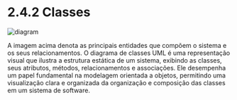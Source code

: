 # 2.4.2 Classes

![diagram](https://www.plantuml.com/plantuml/svg/0/ZLLBRzim33utlqB8QLkH0BiQHTUWpRe1Qp6qs2deGP6OH8iikNfa2RR-zr6obSYnFUnYINn8_FYHz8rrr3XVoX6Jr5eoOqxiX3kGnU8dtT5YQQQ-WYbbTbfg3dAQ35vUoE_HnKJmWZmx8zGQ3tGleI0p_CwLBr70mJ8ZAYUqoinWHwMdGVW0RgEvpNI_jDbAJVa3tHT4A9U9Ri4uiHACEdpagtAm1ZDwQ-BEb1ZNs-Y8Ot9DnX_6BNr1sEba4t3E3U0wYBlMzy5cK6Kdwmo0omHSe4YmNCGmikpeLza1CxS4ay0pNLOIIb0dzmJvXmLJOsr2Rw16UK4yBhOdEqC0Cvi-a4wuGEufJEsWXHhBw2vI4xw1PSLRvqHZGLQuH6mveSk3WyLBVPFpM19PFCzH56igWN-2Lm_MHVmvkf23Z-EZkY2ctfsNTyUlSJmQ58GssvH3xOtzH_gYkYzpYfPvfYWpMXtANCAv2Dr0vPTmIKrzX-Nc_SamomdqK8YDlhU43M0MPkx8rZczM82Prkajv1rD3Tk87U2DIwqbK1LSn5e1_ona7xbDA3t47l4cD8cP3F10pxSy_gVduvL3sGhAlbIjl9IFRKfPbJSmAAEbRBNinQG28pHFNLrjjCelW98AcLjZTDWl-RCxl216ZuLoYm5sLEtiRqArp9KLIfyQhXRk7IXBpyNtcBcEy3lOLoyiFOb1qQLiFuLeCPeddQR-vHhSpEDWDrZLOD-znrx6X00BeLzz8X02u9RS6uf3d2VJmtNj6l8UMYRu9OYNmiuOqrwvHwtc-qeOu45_3A9by4spRLT_Ypx8YQ3I3byoh-7buhw94midbLbdrfp_KjeUOSWq2fmnzQuzOZhsZHnhE6v6M4HWLfH1hE0xS5WzfsVI-UhFT1eDHZUOR_p5_mK0)

A imagem acima denota as principais entidades que compõem o sistema e os seus relacionamentos. O diagrama de classes UML
é uma representação visual que ilustra a estrutura estática de um sistema, exibindo as classes, seus atributos, métodos,
relacionamentos e associações. Ele desempenha um papel fundamental na modelagem orientada a objetos, permitindo uma 
visualização clara e organizada da organização e composição das classes em um sistema de software.